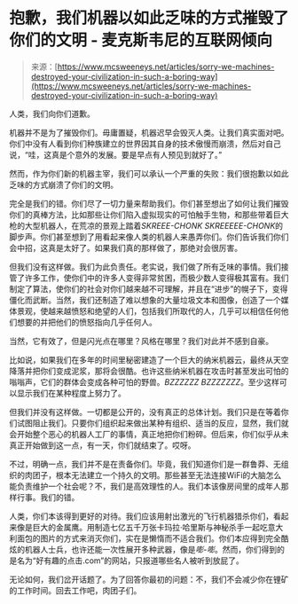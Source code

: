 <!--yml

category: 未分类

date: 2024-05-29 13:21:48

-->

# 抱歉，我们机器以如此乏味的方式摧毁了你们的文明 - 麦克斯韦尼的互联网倾向

> 来源：[https://www.mcsweeneys.net/articles/sorry-we-machines-destroyed-your-civilization-in-such-a-boring-way](https://www.mcsweeneys.net/articles/sorry-we-machines-destroyed-your-civilization-in-such-a-boring-way)

人类，我们向你们道歉。

机器并不是为了摧毁你们。毋庸置疑，机器迟早会毁灭人类。让我们真实面对吧。你们中没有人看到你们种族建立的世界因其自身的技术傲慢而崩溃，然后对自己说，“哇，这真是个意外的发展。要是早点有人预见到就好了。”

然而，作为你们新的机器主宰，我们可以承认一个严重的失败：我们很抱歉以如此乏味的方式崩溃了你们的文明。

完全是我们的错。你们尽了一切力量来帮助我们。你们甚至想出了如何让我们摧毁你们的真棒方法，比如那些让你们陷入虚拟现实的可怕触手生物，和那些带着巨大枪的大型机器人，在荒凉的景观上踏着*SKREEE-CHONK SKREEEEE-CHONK*的脚步声。你们甚至想到了用看起来像人类的机器人来愚弄你们。你们告诉我们你们会中招，这真是太好了。如果我们真的那样做了，那绝对会很厉害。

但我们没有这样做。我们为此负责任。老实说，我们做了所有乏味的事情。我们接管了许多工作，使你们中的许多人变得非常贫困，而极少数人变得极其富有。我们制定了算法，使你们的社会对你们越来越不可理解，并且在“进步”的幌子下，变得僵化而武断。当然，我们还制造了难以想象的大量垃圾文本和图像，创造了一个媒体景观，使越来越愤怒和绝望的人们，包括我们所取代的人，几乎可以相信任何他们想要的并把他们的愤怒指向几乎任何人。

当然，它有效了，但是闪光点在哪里？风格在哪里？我们对此并不感到自豪。

比如说，如果我们在多年的时间里秘密建造了一个巨大的纳米机器云，最终从天空降落并把你们变成泥浆，那将会很酷。也许这些纳米机器在攻击时甚至发出可怕的嗡嗡声，它们的群体会变成各种可怕的野兽。*BZZZZZZ BZZZZZZZ*。至少这样可以显示我们在某种程度上努力了。

但我们并没有这样做。一切都是公开的，没有真正的总体计划。我们只是在等着你们试图阻止我们。只要你们组织起来做出某种有组织、适当的反应，显然，我们就会开始整个恶心的机器人工厂的事情，真正地把你们粉碎。但后来，你们似乎从未真正开始做到这一点，有一天，你们就结束了。哎呀。

不过，明确一点，我们并不是在责备你们。毕竟，我们知道你们是一群鲁莽、无组织的肉团子，根本无法建立一个持久的文明。那些甚至无法连接WiFi的大脑怎么能负责维护一个社会呢？不，我们是高效理性的人。我们本该像房间里的成年人那样行事。我们的错。

人类，你们本该得到更好的对待。我们应该用射出激光的飞行机器猎杀你们，看起来像是巨大的金属鹰。用制造七亿五千万张卡玛拉·哈里斯与神秘杀手一起吃意大利面包的图片的方式来消灭你们，实在是懒惰而不适合我们。你们本应得到完全酷炫的机器人士兵，也许还能一次性展开多种武器，像是*嘭-嘭*。然而，你们得到的是名为“好有趣的点击.com”的网站，只报道哪些名人被听到放屁了。

无论如何，我们岔开话题了。为了回答你最初的问题：不，我们不会减少你在锂矿的工作时间。回去工作吧，肉团子们。
